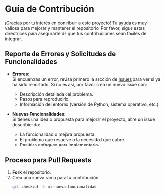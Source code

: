 # Guía de Contribución

¡Gracias por tu interés en contribuir a este proyecto! Tu ayuda es muy valiosa para mejorar y mantener el repositorio. Por favor, sigue estas directrices para asegurarte de que tus contribuciones sean fáciles de integrar.

## Reporte de Errores y Solicitudes de Funcionalidades

- **Errores:**  
  Si encuentras un error, revisa primero la sección de [Issues](https://github.com/tu_usuario/tu_repositorio/issues) para ver si ya ha sido reportado. Si no es así, por favor crea un nuevo issue con:
  - Descripción detallada del problema.
  - Pasos para reproducirlo.
  - Información del entorno (versión de Python, sistema operativo, etc.).

- **Nuevas Funcionalidades:**  
  Si tienes una idea o propuesta para mejorar el proyecto, abre un issue describiendo:
  - La funcionalidad o mejora propuesta.
  - El problema que resuelve o la necesidad que cubre.
  - Posibles enfoques para implementarla.

## Proceso para Pull Requests

1. **Fork** el repositorio.
2. Crea una nueva rama para tu contribución:
   ```bash
   git checkout -b mi-nueva-funcionalidad

